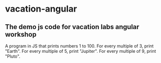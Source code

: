# vacation-angular
## The demo js code for vacation labs angular workshop 

A program in JS that prints numbers 1 to 100. For every multiple of 3, print "Earth". For every multiple of 5, print "Jupiter". For every multiple of 9, print "Pluto". 
